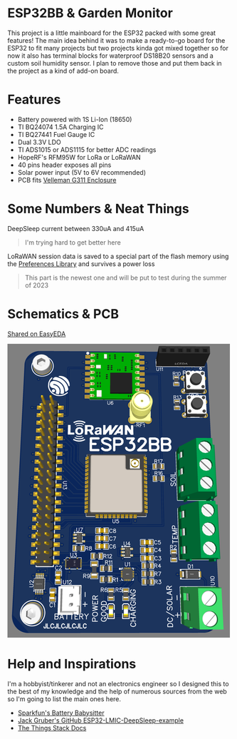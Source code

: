 # ESP32BB & Garden Monitor
This project is a little mainboard for the ESP32 packed with some great features! The main idea behind it was to make a ready-to-go board for the ESP32 to fit many projects but two projects kinda got mixed together so for now it also has terminal blocks for waterproof DS18B20 sensors and a custom soil humidity sensor. I plan to remove those and put them back in the project as a kind of add-on board.
# Features
- Battery powered with 1S Li-Ion (18650)
- TI BQ24074 1.5A Charging IC
- TI BQ27441 Fuel Gauge IC
- Dual 3.3V LDO
- TI ADS1015 or ADS1115 for better ADC readings
- HopeRF's RFM95W for LoRa or LoRaWAN
- 40 pins header exposes all pins
- Solar power input (5V to 6V recommended)
- PCB fits [Velleman G311 Enclosure](https://www.velleman.eu/products/view/?id=7346)
# Some Numbers & Neat Things
DeepSleep current between 330uA and 415uA
> I'm trying hard to get better here

LoRaWAN session data is saved to a special part of the flash memory using the [Preferences Library](https://github.com/espressif/arduino-esp32/tree/master/libraries/Preferences) and survives a power loss
> This part is the newest one and will be put to test during the summer of 2023
# Schematics & PCB
[Shared on EasyEDA](https://oshwlab.com/yannickg/bq24074_dc_solar)

![PCB](./blob/esp32bbhumitemp.png)
# Help and Inspirations
I'm a hobbyist/tinkerer and not an electronics engineer so I designed this to the best of my knowledge and the help of numerous sources from the web so I'm going to list the main ones here.
- [Sparkfun's Battery Babysitter](https://learn.sparkfun.com/tutorials/battery-babysitter-hookup-guide)
- [Jack Gruber's GitHub ESP32-LMIC-DeepSleep-example](https://github.com/JackGruber/ESP32-LMIC-DeepSleep-example)
- [The Things Stack Docs](https://www.thethingsindustries.com/docs/)
